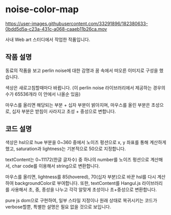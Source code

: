 # noise-color-map

https://user-images.githubusercontent.com/33291896/182380633-0bdd5d5a-c23a-431c-a068-caaeb11b26ca.mov

사내 Web art 스터디에서 작업한 작품입니다.

## 작품 설명

동료의 작품을 보고 perlin noise에 대한 감명과 꿈 속에서 떠오른 이미지로 구성을 했습니다.

색상은 새로고침할때마다 바뀝니다. (이 perlin noise 라이브러리에서 제공하는 경우의 수가 65536개라 이 안에서 나올순 있음)

마우스를 올리면 해당되는 부분 + 십자 부분이 밝아지며, 마우스를 올린 부분은 초성으로, 십자 부분은 받침이 사라지고 초성 + 중성으로 변합니다.

## 코드 설명

색상은 hsl으로 hue 부분을 0~360 중에서 노이즈 펑션으로 x, y 좌표를 통해 계산하게 했고, saturation과 lightness는 기본적으로 50으로 지정합니다.

textContent는 0~11172(한글 글자수) 중 하나의 number를 노이즈 펑션으로 계산해서, char code를 이용해서 string으로 변환합니다.

마우스를 올리면, lightness를 85(hovered), 70(십자 부분)으로 바꾼 hsl를 다시 계산하여 backgroundColor로 부여합니다. 또한, textContent를 Hangul.js 라이브러리를 사용해서 초, 중, 종성을 나누고 각각 알맞게 초성이나 초+중성으로 변환합니다.

pure js dom으로 구현하여, 일부 스타일 지정이나 원래 상태로 복귀시키는 코드가 verbose할뿐, 특별한 설명은 필요 없을 것으로 보입니다.
